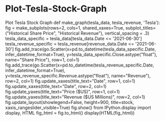 # Plot-Tesla-Stock-Graph
Plot Tesla Stock Graph
def make_graph(tesla_data, tesla_revenue, 'Tesla'):
    fig = make_subplots(rows=2, cols=1, shared_xaxes=True, subplot_titles=("Historical Share Price", "Historical Revenue"), vertical_spacing = .3)
    tesla_data_specific = tesla_data[tesla_data.Date <= '2021-06-30']
    tesla_revenue_specific = tesla_revenue[revenue_data.Date <= '2021-06-30']
    fig.add_trace(go.Scatter(x=pd.to_datetime(tesla_data_specific.Date, infer_datetime_format=True), y=tesla_data_specific.Close.astype("float"), name="Share Price"), row=1, col=1)
    fig.add_trace(go.Scatter(x=pd.to_datetime(tesla_revenue_specific.Date, infer_datetime_format=True), y=tesla_revenue_specific.Revenue.astype("float"), name="Revenue"), row=2, col=1)
    fig.update_xaxes(title_text="Date", row=1, col=1)
    fig.update_xaxes(title_text="Date", row=2, col=1)
    fig.update_yaxes(title_text="Price ($US)", row=1, col=1)
    fig.update_yaxes(title_text="Revenue ($US Millions)", row=2, col=1)
    fig.update_layout(showlegend=False,
    height=900,
    title=stock,
    xaxis_rangeslider_visible=True)
    fig.show()
    from IPython.display import display, HTML
    fig_html = fig.to_html()
    display(HTML(fig_html))
